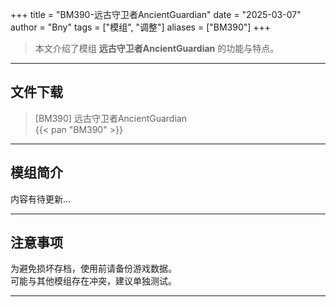 +++
title = "BM390-远古守卫者AncientGuardian"
date = "2025-03-07"
author = "Bny"
tags = ["模组", "调整"]
aliases = ["BM390"]
+++

> 本文介绍了模组 **远古守卫者AncientGuardian** 的功能与特点。

---

## 文件下载

> [BM390] 远古守卫者AncientGuardian  
{{< pan "BM390" >}}  

---

## 模组简介

>  
内容有待更新...  

---

## 注意事项

>  
为避免损坏存档，使用前请备份游戏数据。  
可能与其他模组存在冲突，建议单独测试。  

---

